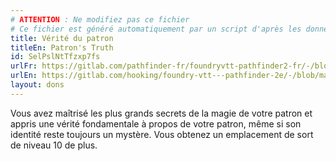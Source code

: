 ```yaml
---
# ATTENTION : Ne modifiez pas ce fichier
# Ce fichier est généré automatiquement par un script d'après les données du module Foundry VTT officiel et de sa traduction
title: Vérité du patron
titleEn: Patron's Truth
id: SelPslNtTfzxp7fs
urlFr: https://gitlab.com/pathfinder-fr/foundryvtt-pathfinder2-fr/-/blob/master/data/feats/SelPslNtTfzxp7fs.htm
urlEn: https://gitlab.com/hooking/foundry-vtt---pathfinder-2e/-/blob/master/packs/data/feats.db/patron-s-truth.json
layout: dons
---
```

Vous avez maîtrisé les plus grands secrets de la magie de votre patron et appris une vérité fondamentale à propos de votre patron, même si son identité reste toujours un mystère. Vous obtenez un emplacement de sort de niveau 10 de plus.
